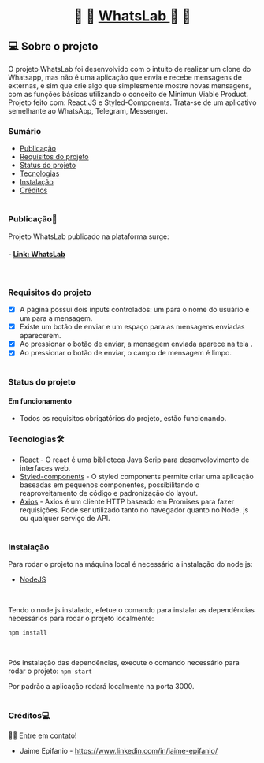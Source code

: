 <h1 align="center">
    📲 📴 <a href="#" alt="site do projeto" target="_blank"> WhatsLab </a> 📲 📴
</h1>

## 💻 Sobre o projeto

   O projeto WhatsLab foi desenvolvido com o intuito de realizar um clone do Whatsapp, mas não é uma aplicação que envia e recebe mensagens de externas, e sim que crie algo que simplesmente mostre novas mensagens, com as funções básicas utilizando o conceito de Minimun Viable Product. Projeto feito com: React.JS e Styled-Components. Trata-se de um aplicativo semelhante ao WhatsApp, Telegram, Messenger.

### Sumário

  - [Publicação](#publicação)
  - [Requisitos do projeto](#requisitos-do-projeto)
  - [Status do projeto](#status-do-projeto)
  - [Tecnologias](#tecnologias)  
  - [Instalação](#instalação)
  - [Créditos](#créditos)
<br/><br/>

### Publicação🎨

Projeto WhatsLab publicado na plataforma surge:

#### - [Link: WhatsLab](http://oval-taste.surge.sh/)
<br/>

### Requisitos do projeto

- [X] A página possui dois inputs controlados: um para o nome do usuário e um para a mensagem.
- [X] Existe um botão de enviar e um espaço para as mensagens enviadas aparecerem.
- [x] Ao pressionar o botão de enviar, a mensagem enviada aparece na tela .
- [X] Ao pressionar o botão de enviar, o campo de mensagem é limpo.
<br/><br/>

### Status do projeto

#### Em funcionamento
- Todos os requisitos obrigatórios do projeto, estão funcionando.

### Tecnologias🛠

  - [React](https://pt-br.reactjs.org/)  - O react é uma biblioteca Java Scrip para desenvolovimento de interfaces web.
  - [Styled-components](https://styled-components.com/) - O styled components permite criar uma aplicação baseadas em pequenos componentes, possibilitando o reaproveitamento de código e padronização do layout.
  - [Axios](https://github.com/axios/axios) - Axios é um cliente HTTP baseado em Promises para fazer requisições. Pode ser utilizado tanto no navegador quanto no Node. js ou qualquer serviço de API.
  <br/><br/>

### Instalação

Para rodar o projeto na máquina local é necessário a instalação do node js:
- [NodeJS](https://nodejs.org/en/download/)
<br/>

Tendo o node js instalado, efetue o comando para instalar as dependências necessários para rodar o projeto localmente:
```
npm install 
```
<br/>

Pós instalação das dependências, execute o comando necessário para rodar o projeto:
`npm start`
<br/>

Por padrão a aplicação rodará localmente na porta 3000.
<br/><br/>

### Créditos💻
 👋🏽 Entre em contato!
 <br/>
* Jaime Epifanio - https://www.linkedin.com/in/jaime-epifanio/
